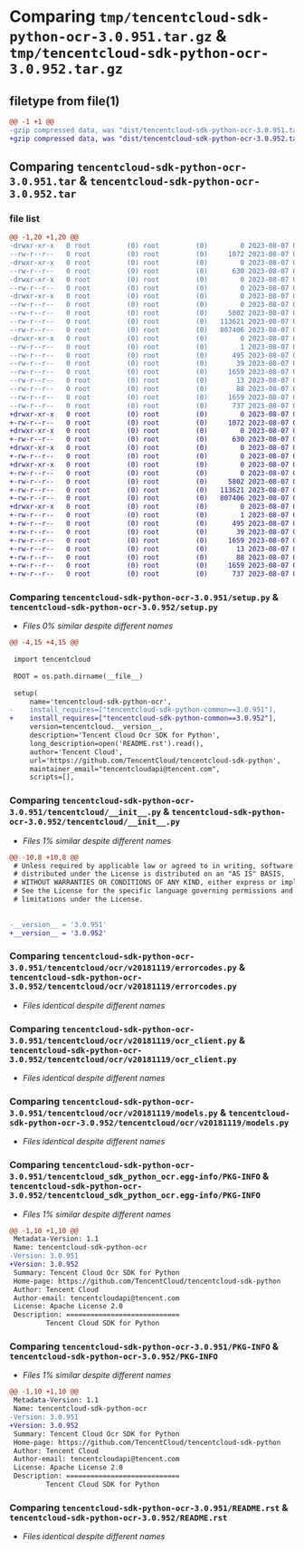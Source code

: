 # Comparing `tmp/tencentcloud-sdk-python-ocr-3.0.951.tar.gz` & `tmp/tencentcloud-sdk-python-ocr-3.0.952.tar.gz`

## filetype from file(1)

```diff
@@ -1 +1 @@
-gzip compressed data, was "dist/tencentcloud-sdk-python-ocr-3.0.951.tar", last modified: Mon Aug  7 00:31:25 2023, max compression
+gzip compressed data, was "dist/tencentcloud-sdk-python-ocr-3.0.952.tar", last modified: Mon Aug  7 08:59:10 2023, max compression
```

## Comparing `tencentcloud-sdk-python-ocr-3.0.951.tar` & `tencentcloud-sdk-python-ocr-3.0.952.tar`

### file list

```diff
@@ -1,20 +1,20 @@
-drwxr-xr-x   0 root         (0) root         (0)        0 2023-08-07 00:31:25.000000 tencentcloud-sdk-python-ocr-3.0.951/
--rw-r--r--   0 root         (0) root         (0)     1072 2023-08-07 00:31:25.000000 tencentcloud-sdk-python-ocr-3.0.951/setup.py
-drwxr-xr-x   0 root         (0) root         (0)        0 2023-08-07 00:31:25.000000 tencentcloud-sdk-python-ocr-3.0.951/tencentcloud/
--rw-r--r--   0 root         (0) root         (0)      630 2023-08-07 00:31:25.000000 tencentcloud-sdk-python-ocr-3.0.951/tencentcloud/__init__.py
-drwxr-xr-x   0 root         (0) root         (0)        0 2023-08-07 00:31:25.000000 tencentcloud-sdk-python-ocr-3.0.951/tencentcloud/ocr/
--rw-r--r--   0 root         (0) root         (0)        0 2023-08-07 00:31:25.000000 tencentcloud-sdk-python-ocr-3.0.951/tencentcloud/ocr/__init__.py
-drwxr-xr-x   0 root         (0) root         (0)        0 2023-08-07 00:31:25.000000 tencentcloud-sdk-python-ocr-3.0.951/tencentcloud/ocr/v20181119/
--rw-r--r--   0 root         (0) root         (0)        0 2023-08-07 00:31:25.000000 tencentcloud-sdk-python-ocr-3.0.951/tencentcloud/ocr/v20181119/__init__.py
--rw-r--r--   0 root         (0) root         (0)     5802 2023-08-07 00:31:25.000000 tencentcloud-sdk-python-ocr-3.0.951/tencentcloud/ocr/v20181119/errorcodes.py
--rw-r--r--   0 root         (0) root         (0)   113621 2023-08-07 00:31:25.000000 tencentcloud-sdk-python-ocr-3.0.951/tencentcloud/ocr/v20181119/ocr_client.py
--rw-r--r--   0 root         (0) root         (0)   807406 2023-08-07 00:31:25.000000 tencentcloud-sdk-python-ocr-3.0.951/tencentcloud/ocr/v20181119/models.py
-drwxr-xr-x   0 root         (0) root         (0)        0 2023-08-07 00:31:25.000000 tencentcloud-sdk-python-ocr-3.0.951/tencentcloud_sdk_python_ocr.egg-info/
--rw-r--r--   0 root         (0) root         (0)        1 2023-08-07 00:31:25.000000 tencentcloud-sdk-python-ocr-3.0.951/tencentcloud_sdk_python_ocr.egg-info/dependency_links.txt
--rw-r--r--   0 root         (0) root         (0)      495 2023-08-07 00:31:25.000000 tencentcloud-sdk-python-ocr-3.0.951/tencentcloud_sdk_python_ocr.egg-info/SOURCES.txt
--rw-r--r--   0 root         (0) root         (0)       39 2023-08-07 00:31:25.000000 tencentcloud-sdk-python-ocr-3.0.951/tencentcloud_sdk_python_ocr.egg-info/requires.txt
--rw-r--r--   0 root         (0) root         (0)     1659 2023-08-07 00:31:25.000000 tencentcloud-sdk-python-ocr-3.0.951/tencentcloud_sdk_python_ocr.egg-info/PKG-INFO
--rw-r--r--   0 root         (0) root         (0)       13 2023-08-07 00:31:25.000000 tencentcloud-sdk-python-ocr-3.0.951/tencentcloud_sdk_python_ocr.egg-info/top_level.txt
--rw-r--r--   0 root         (0) root         (0)       88 2023-08-07 00:31:25.000000 tencentcloud-sdk-python-ocr-3.0.951/setup.cfg
--rw-r--r--   0 root         (0) root         (0)     1659 2023-08-07 00:31:25.000000 tencentcloud-sdk-python-ocr-3.0.951/PKG-INFO
--rw-r--r--   0 root         (0) root         (0)      737 2023-08-07 00:31:25.000000 tencentcloud-sdk-python-ocr-3.0.951/README.rst
+drwxr-xr-x   0 root         (0) root         (0)        0 2023-08-07 08:59:10.000000 tencentcloud-sdk-python-ocr-3.0.952/
+-rw-r--r--   0 root         (0) root         (0)     1072 2023-08-07 08:59:09.000000 tencentcloud-sdk-python-ocr-3.0.952/setup.py
+drwxr-xr-x   0 root         (0) root         (0)        0 2023-08-07 08:59:10.000000 tencentcloud-sdk-python-ocr-3.0.952/tencentcloud/
+-rw-r--r--   0 root         (0) root         (0)      630 2023-08-07 08:59:09.000000 tencentcloud-sdk-python-ocr-3.0.952/tencentcloud/__init__.py
+drwxr-xr-x   0 root         (0) root         (0)        0 2023-08-07 08:59:10.000000 tencentcloud-sdk-python-ocr-3.0.952/tencentcloud/ocr/
+-rw-r--r--   0 root         (0) root         (0)        0 2023-08-07 08:59:09.000000 tencentcloud-sdk-python-ocr-3.0.952/tencentcloud/ocr/__init__.py
+drwxr-xr-x   0 root         (0) root         (0)        0 2023-08-07 08:59:10.000000 tencentcloud-sdk-python-ocr-3.0.952/tencentcloud/ocr/v20181119/
+-rw-r--r--   0 root         (0) root         (0)        0 2023-08-07 08:59:09.000000 tencentcloud-sdk-python-ocr-3.0.952/tencentcloud/ocr/v20181119/__init__.py
+-rw-r--r--   0 root         (0) root         (0)     5802 2023-08-07 08:59:09.000000 tencentcloud-sdk-python-ocr-3.0.952/tencentcloud/ocr/v20181119/errorcodes.py
+-rw-r--r--   0 root         (0) root         (0)   113621 2023-08-07 08:59:09.000000 tencentcloud-sdk-python-ocr-3.0.952/tencentcloud/ocr/v20181119/ocr_client.py
+-rw-r--r--   0 root         (0) root         (0)   807406 2023-08-07 08:59:09.000000 tencentcloud-sdk-python-ocr-3.0.952/tencentcloud/ocr/v20181119/models.py
+drwxr-xr-x   0 root         (0) root         (0)        0 2023-08-07 08:59:10.000000 tencentcloud-sdk-python-ocr-3.0.952/tencentcloud_sdk_python_ocr.egg-info/
+-rw-r--r--   0 root         (0) root         (0)        1 2023-08-07 08:59:10.000000 tencentcloud-sdk-python-ocr-3.0.952/tencentcloud_sdk_python_ocr.egg-info/dependency_links.txt
+-rw-r--r--   0 root         (0) root         (0)      495 2023-08-07 08:59:10.000000 tencentcloud-sdk-python-ocr-3.0.952/tencentcloud_sdk_python_ocr.egg-info/SOURCES.txt
+-rw-r--r--   0 root         (0) root         (0)       39 2023-08-07 08:59:10.000000 tencentcloud-sdk-python-ocr-3.0.952/tencentcloud_sdk_python_ocr.egg-info/requires.txt
+-rw-r--r--   0 root         (0) root         (0)     1659 2023-08-07 08:59:10.000000 tencentcloud-sdk-python-ocr-3.0.952/tencentcloud_sdk_python_ocr.egg-info/PKG-INFO
+-rw-r--r--   0 root         (0) root         (0)       13 2023-08-07 08:59:10.000000 tencentcloud-sdk-python-ocr-3.0.952/tencentcloud_sdk_python_ocr.egg-info/top_level.txt
+-rw-r--r--   0 root         (0) root         (0)       88 2023-08-07 08:59:10.000000 tencentcloud-sdk-python-ocr-3.0.952/setup.cfg
+-rw-r--r--   0 root         (0) root         (0)     1659 2023-08-07 08:59:10.000000 tencentcloud-sdk-python-ocr-3.0.952/PKG-INFO
+-rw-r--r--   0 root         (0) root         (0)      737 2023-08-07 08:59:09.000000 tencentcloud-sdk-python-ocr-3.0.952/README.rst
```

### Comparing `tencentcloud-sdk-python-ocr-3.0.951/setup.py` & `tencentcloud-sdk-python-ocr-3.0.952/setup.py`

 * *Files 0% similar despite different names*

```diff
@@ -4,15 +4,15 @@
 
 import tencentcloud
 
 ROOT = os.path.dirname(__file__)
 
 setup(
     name='tencentcloud-sdk-python-ocr',
-    install_requires=["tencentcloud-sdk-python-common==3.0.951"],
+    install_requires=["tencentcloud-sdk-python-common==3.0.952"],
     version=tencentcloud.__version__,
     description='Tencent Cloud Ocr SDK for Python',
     long_description=open('README.rst').read(),
     author='Tencent Cloud',
     url='https://github.com/TencentCloud/tencentcloud-sdk-python',
     maintainer_email="tencentcloudapi@tencent.com",
     scripts=[],
```

### Comparing `tencentcloud-sdk-python-ocr-3.0.951/tencentcloud/__init__.py` & `tencentcloud-sdk-python-ocr-3.0.952/tencentcloud/__init__.py`

 * *Files 1% similar despite different names*

```diff
@@ -10,8 +10,8 @@
 # Unless required by applicable law or agreed to in writing, software
 # distributed under the License is distributed on an "AS IS" BASIS,
 # WITHOUT WARRANTIES OR CONDITIONS OF ANY KIND, either express or implied.
 # See the License for the specific language governing permissions and
 # limitations under the License.
 
 
-__version__ = '3.0.951'
+__version__ = '3.0.952'
```

### Comparing `tencentcloud-sdk-python-ocr-3.0.951/tencentcloud/ocr/v20181119/errorcodes.py` & `tencentcloud-sdk-python-ocr-3.0.952/tencentcloud/ocr/v20181119/errorcodes.py`

 * *Files identical despite different names*

### Comparing `tencentcloud-sdk-python-ocr-3.0.951/tencentcloud/ocr/v20181119/ocr_client.py` & `tencentcloud-sdk-python-ocr-3.0.952/tencentcloud/ocr/v20181119/ocr_client.py`

 * *Files identical despite different names*

### Comparing `tencentcloud-sdk-python-ocr-3.0.951/tencentcloud/ocr/v20181119/models.py` & `tencentcloud-sdk-python-ocr-3.0.952/tencentcloud/ocr/v20181119/models.py`

 * *Files identical despite different names*

### Comparing `tencentcloud-sdk-python-ocr-3.0.951/tencentcloud_sdk_python_ocr.egg-info/PKG-INFO` & `tencentcloud-sdk-python-ocr-3.0.952/tencentcloud_sdk_python_ocr.egg-info/PKG-INFO`

 * *Files 1% similar despite different names*

```diff
@@ -1,10 +1,10 @@
 Metadata-Version: 1.1
 Name: tencentcloud-sdk-python-ocr
-Version: 3.0.951
+Version: 3.0.952
 Summary: Tencent Cloud Ocr SDK for Python
 Home-page: https://github.com/TencentCloud/tencentcloud-sdk-python
 Author: Tencent Cloud
 Author-email: tencentcloudapi@tencent.com
 License: Apache License 2.0
 Description: ============================
         Tencent Cloud SDK for Python
```

### Comparing `tencentcloud-sdk-python-ocr-3.0.951/PKG-INFO` & `tencentcloud-sdk-python-ocr-3.0.952/PKG-INFO`

 * *Files 1% similar despite different names*

```diff
@@ -1,10 +1,10 @@
 Metadata-Version: 1.1
 Name: tencentcloud-sdk-python-ocr
-Version: 3.0.951
+Version: 3.0.952
 Summary: Tencent Cloud Ocr SDK for Python
 Home-page: https://github.com/TencentCloud/tencentcloud-sdk-python
 Author: Tencent Cloud
 Author-email: tencentcloudapi@tencent.com
 License: Apache License 2.0
 Description: ============================
         Tencent Cloud SDK for Python
```

### Comparing `tencentcloud-sdk-python-ocr-3.0.951/README.rst` & `tencentcloud-sdk-python-ocr-3.0.952/README.rst`

 * *Files identical despite different names*

